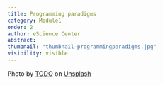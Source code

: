 ```yaml
---
title: Programming paradigms 
category: Module1
order: 2 
author: eScience Center
abstract: 
thumbnail: "thumbnail-programmingparadigms.jpg"
visibility: visible
---
```



Photo by <a href="">TODO</a> on <a href="https://csharp-station.com/Tutorial/CSharp/Lesson19">Unsplash</a>
  
  
